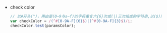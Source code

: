- check color

  ```js
  // 以#开头(^)，再由是(0~9与a~f)的字符重复六{6}次或(|)三次组成的字符串,以($)限制结束,/i忽略大小写
  var checkColor = /(^#[0-9A-F]{6}$)|(^#[0-9A-F]{3}$)/i;   
  checkColor.test(paramsColor); 
  ```

